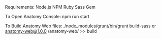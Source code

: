 Requirements:
    Node.js
    NPM
    Ruby
    Sass Gem


To Open Anatomy Console:
    npm run start

To Build Anatomy Web files:
    ./node_modules/grunt/bin/grunt build-sass
or
    anatomy-web@1.0.0 /anatomy-web/ >> build
